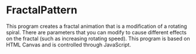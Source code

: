 # FractalPattern
This program creates a fractal animation that is a modification of a rotating spiral.
There are parameters that you can modify to cause different effects on the fractal (such as increasing rotating speed).
This program is based on HTML Canvas and is controlled through JavaScript.
